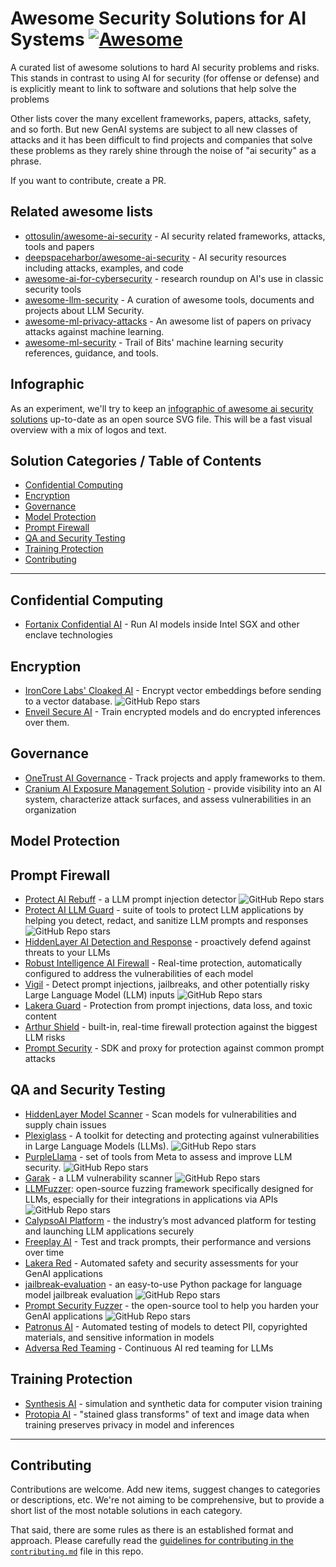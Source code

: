 # Awesome Security Solutions for AI Systems [![Awesome](https://awesome.re/badge.svg)](https://awesome.re)

A curated list of awesome solutions to hard AI security problems and risks.  This stands in contrast to using AI for security (for offense or defense) and is explicitly meant to link to software and solutions that help solve the problems

Other lists cover the many excellent frameworks, papers, attacks, safety, and so forth.  But new GenAI systems are subject to all new classes of attacks and it has been difficult to find projects and companies that solve these problems as they rarely shine through the noise of "ai security" as a phrase.

If you want to contribute, create a PR.

## Related awesome lists

* [ottosulin/awesome-ai-security](https://github.com/ottosulin/awesome-ai-security) - AI security related frameworks, attacks, tools and papers
* [deepspaceharbor/awesome-ai-security](https://github.com/DeepSpaceHarbor/Awesome-AI-Security) - AI security resources including attacks, examples, and code
* [awesome-ai-for-cybersecurity](https://github.com/Billy1900/Awesome-AI-for-cybersecurity) - research roundup on AI's use in classic security tools
* [awesome-llm-security](https://github.com/corca-ai/awesome-llm-security) - A curation of awesome tools, documents and projects about LLM Security.
* [awesome-ml-privacy-attacks](https://github.com/stratosphereips/awesome-ml-privacy-attacks) - An awesome list of papers on privacy attacks against machine learning.
* [awesome-ml-security](https://github.com/trailofbits/awesome-ml-security) - Trail of Bits' machine learning security references, guidance, and tools.

## Infographic

As an experiment, we'll try to keep an [infographic of awesome ai security solutions](awesome-ai-security-infographic.svg) up-to-date as an open source SVG file. This will be a fast visual overview with a mix of logos and text.

<a xlink:href="http://localhost" xlink:title="">

## Solution Categories / Table of Contents

* [Confidential Computing](#confidential-computing)
* [Encryption](#encryption)
* [Governance](#governance)
* [Model Protection](#model-protection)
* [Prompt Firewall](#prompt-firewall)
* [QA and Security Testing](#qa-and-security-testing)
* [Training Protection](#training-protection)
* [Contributing](#contributing)

------

## Confidential Computing

* [Fortanix Confidential AI](https://www.fortanix.com/platform/confidential-ai) - Run AI models inside Intel SGX and other enclave technologies

<!--
* [Opaque Systems](https://opaque.co/) - Run models in confidential compute environments

Leave here as a reminder. It seems Opaque has removed their confidential compute AI product and now has a product called Opaque Gateway that redacts and "compresses" prompts before sending on to OpenAI et al. But the product is in "waitlist" state as of May 2024 and so isn't eligible for this list. https://opaquegateway.opaque.co/

Leaving this here since they've now raised US$31M and have at least one rockstar founder, plus they were born out of a nice open source product: https://github.com/mc2-project/mc2,  so worth checking status again in awhile.
-->


## Encryption

* [IronCore Labs' Cloaked AI](https://ironcorelabs.com/products/cloaked-ai/) - Encrypt vector embeddings before sending to a vector database. ![GitHub Repo stars](https://img.shields.io/github/stars/ironcorelabs/ironcore-alloy?style=social)
* [Enveil Secure AI](https://www.enveil.com/secure-ai/) - Train encrypted models and do encrypted inferences over them.

## Governance

* [OneTrust AI Governance](https://www.onetrust.com/products/ai-governance/) - Track projects and apply frameworks to them.
* [Cranium AI Exposure Management Solution](https://www.cranium.ai) - provide visibility into an AI system, characterize attack surfaces, and assess vulnerabilities in an organization

## Model Protection


## Prompt Firewall

* [Protect AI Rebuff](https://github.com/protectai/rebuff) - a LLM prompt injection detector ![GitHub Repo stars](https://img.shields.io/github/stars/protectai/rebuff?style=social)
* [Protect AI LLM Guard](https://protectai.com/llm-guard) - suite of tools to protect LLM applications by helping you detect, redact, and sanitize LLM prompts and responses ![GitHub Repo stars](https://img.shields.io/github/stars/laiyer-ai/llm-guard?style=social)
* [HiddenLayer AI Detection and Response](https://hiddenlayer.com/aidr/) - proactively defend against threats to your LLMs
* [Robust Intelligence AI Firewall](https://www.robustintelligence.com/platform/ai-firewall-guardrails) - Real-time protection, automatically configured to address the vulnerabilities of each model
* [Vigil](https://github.com/deadbits/vigil-llm) - Detect prompt injections, jailbreaks, and other potentially risky Large Language Model (LLM) inputs ![GitHub Repo stars](https://img.shields.io/github/stars/deadbits/vigil-llm?style=social)
* [Lakera Guard](https://www.lakera.ai/lakera-guard) - Protection from prompt injections, data loss, and toxic content
* [Arthur Shield](https://www.arthur.ai/product/shield) - built-in, real-time firewall protection against the biggest LLM risks
* [Prompt Security](https://www.prompt.security) - SDK and proxy for protection against common prompt attacks

## QA and Security Testing

* [HiddenLayer Model Scanner](https://hiddenlayer.com/model-scanner/) - Scan models for vulnerabilities and supply chain issues
* [Plexiglass](https://github.com/kortex-labs/plexiglass) - A toolkit for detecting and protecting against vulnerabilities in Large Language Models (LLMs). ![GitHub Repo stars](https://img.shields.io/github/stars/kortex-labs/plexiglass?style=social)
* [PurpleLlama](https://github.com/facebookresearch/PurpleLlama) - set of tools from Meta to assess and improve LLM security. ![GitHub Repo stars](https://img.shields.io/github/stars/facebookresearch/PurpleLlama?style=social)
* [Garak](https://github.com/leondz/garak/) - a LLM vulnerability scanner ![GitHub Repo stars](https://img.shields.io/github/stars/leondz/garak?style=social)
* [LLMFuzzer](https://github.com/mnns/LLMFuzzer): open-source fuzzing framework specifically designed for LLMs, especially for their integrations in applications via APIs ![GitHub Repo stars](https://img.shields.io/github/stars/mnns/LLMFuzzer?style=social)
* [CalypsoAI Platform](https://calypsoai.com/platform/) - the industry’s most advanced platform for testing and launching LLM applications securely
* [Freeplay AI](https://freeplay.ai) - Test and track prompts, their performance and versions over time
* [Lakera Red](https://www.lakera.ai/ai-red-teaming) - Automated safety and security assessments for your GenAI applications
* [jailbreak-evaluation](https://github.com/controllability/jailbreak-evaluation) - an easy-to-use Python package for language model jailbreak evaluation ![GitHub Repo stars](https://img.shields.io/github/stars/controllability/jailbreak-evaluation?style=social)
* [Prompt Security Fuzzer](https://github.com/prompt-security/ps-fuzz) - the open-source tool to help you harden your GenAI applications ![GitHub Repo stars](https://img.shields.io/github/stars/prompt-security/ps-fuzz?style=social)
* [Patronus AI](https://www.patronus.ai) - Automated testing of models to detect PII, copyrighted materials, and sensitive information in models
* [Adversa Red Teaming](https://adversa.ai/ai-red-teaming-llm/) - Continuous AI red teaming for LLMs


## Training Protection

* [Synthesis AI](https://synthesis.ai) - simulation and synthetic data for computer vision training
* [Protopia AI](https://protopia.ai) - "stained glass transforms" of text and image data when training preserves privacy in model and inferences


<!-- 

## To review

* [Bosch AIShield](https://www.boschaishield.com) - I can't figure out what this actually does or where to put it
* Advai
* Mindgard AI
* CredoAI
* Mostly AI
* Assembly AI
* Private-AI
* DynamoFL

-->

------

## Contributing

Contributions are welcome.  Add new items, suggest changes to categories or descriptions, etc. We're not aiming to be comprehensive, but to provide a short list of the most notable solutions in each category.

That said, there are some rules as there is an established format and approach. Please carefully read the [guidelines for contributing in the `contributing.md`](./contributing.md) file in this repo.

